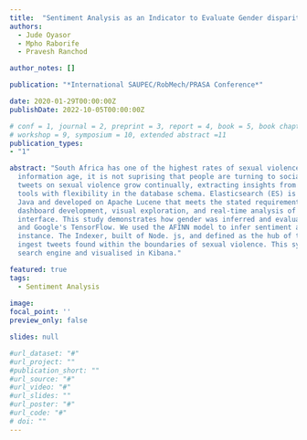 ```yaml
---
title:  "Sentiment Analysis as an Indicator to Evaluate Gender disparity on Sexual Violence Tweets in South Africa"
authors:
  - Jude Oyasor
  - Mpho Raborife
  - Pravesh Ranchod

author_notes: []

publication: "*International SAUPEC/RobMech/PRASA Conference*"

date: 2020-01-29T00:00:00Z
publishDate: 2022-10-05T00:00:00Z

# conf = 1, journal = 2, preprint = 3, report = 4, book = 5, book chapter = 6, thesis = 7, patent = 9
# workshop = 9, symposium = 10, extended abstract =11
publication_types:
- "1"

abstract: "South Africa has one of the highest rates of sexual violence in the world, and with this technology era being the 
  information age, it is not suprising that people are turning to social media to voice their views on this matter. As
  tweets on sexual violence grow continually, extracting insights from such data demands a robust, real-time, and scalable
  tools with flexibility in the database schema. Elasticsearch (ES) is an example of a free-license search engine written in
  Java and developed on Apache Lucene that meets the stated requirements. On the other hand, Kibana facilitates intuitive
  dashboard development, visual exploration, and real-time analysis of an index in ES through an intuitive graphical user 
  interface. This study demonstrates how gender was inferred and evaluated through the integration of deep neural networks 
  and Google's TensorFlow. We used the AFINN model to infer sentiment analysis as our measure of gender disparity in this 
  instance. The Indexer, built of Node. js, and defined as the hub of the system connects with the Twitter streaming API to
  ingest tweets found within the boundaries of sexual violence. This system runs persistently with tweets through the ES
  search engine and visualised in Kibana."

featured: true
tags:
  - Sentiment Analysis
 
image:
focal_point: ''
preview_only: false

slides: null

#url_dataset: "#"
#url_project: ""
#publication_short: ""
#url_source: "#"
#url_video: "#"
#url_slides: ""
#url_poster: "#"
#url_code: "#"
# doi: ""
---
```


